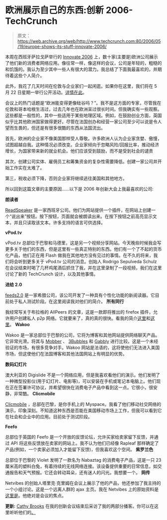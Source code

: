 # 欧洲展示自己的东西:创新 2006-TechCrunch

> 原文：<https://web.archive.org/web/http://www.techcrunch.com:80/2006/05/19/europe-shows-its-stuff-innovate-2006/>

本周在西班牙萨拉戈萨举行的 [Innovate 2006](https://web.archive.org/web/20220812091522/http://www.innovate-events.com/2006/) 上，数十家(主要是)欧洲公司展示了他们新的消费者网络应用。像往常一样，像这样的会议，公司是年轻的，粗糙的和饥饿的。我认为至少其中一些人有很大的潜力。我总结了下面我最喜欢的，并期待着这些个人简介。

此外，我花了几天时间在伦敦与企业家们一起闲逛。如果你在这里，我们将在 5 月 22 日星期一举行公开活动。[详情在此](https://web.archive.org/web/20220812091522/http://www.crunchnotes.com/?p=212)。

会议上的热门话题是“欧洲能变得更像硅谷吗？”。我不是这方面的专家，尽管我在伦敦和哥本哈根生活过，过去几年也在欧洲呆过很长时间。但我确实有一些观察。这些都是一般性的，其中一些适用于某些地理区域。例如，在鼓励创业方面，英国似乎比其他欧洲国家做得更好。尽管在法国创办和经营一家公司至少可以说是令人望而生畏的，但还是有很多很酷的东西从法国流出。

首先，欧洲的企业家不像美国那样受人尊敬。许多欧洲人认为企业家贪婪、傲慢，试图超越自我。这种情况必须改变。企业家倾向于忽略风险/回报比率，推动经济增长，为国家带来新的就业机会。他们应该受到鼓励，而不是受到社会的谴责

其次，创建公司实体、雇佣员工和筹集资金的复杂性需要降低。创建一家公司并开始工作实在太难了。

第三，税收必须下降，否则企业家将继续逃往美国和其他地方。

所以回到这篇文章的主要原因……以下是 2006 年创新大会上我最喜欢的公司:

**朗读者**

 [ReadSpeaker](https://web.archive.org/web/20220812091522/http://www.readspeaker.com/default.aspx?id=219) 是一家西班牙公司。他们为网站提供一个插件，在网站上创建一个“说出来”按钮。按下按钮，页面就会被朗读出来。在按下按钮之前高亮显示文本，并且只读取该文本。许多支持的语言可供选择。

**vPod.tv**

vPod.tv 总部位于巴黎和马德里，这是另一个视频分享网站。今天晚些时候我会写更多关于他们的东西，但是这里有一些真正特别的东西。他们有一个了不起的货币化产品，他们正在用 Flash 做我在其他地方没有见过的事情。在不久的将来，我们将会听到更多关于 vPod.tv 公司的消息。创始人 Rodrigo Sepulveda Schulz 在会议结束时喝了几杯鸡尾酒后抓住了我，并在这里录制了一段视频，我们在这里讨论了新的 TechCrunch 设计，以及其他事情。

**进给 2.0**

 [feeds2.0](https://web.archive.org/web/20220812091522/http://www.feeds2.com/) 是一家希腊公司，该公司开发了一种具有个性化功能的新阅读器。它目前处于私人测试阶段。在这里阅读我对他们的简介。
 **所有同行**

我经常写关于布拉格的 AllPeers 的文章，这是一款即将推出的 firefox 插件，允许用户创建私人 p2p 网络。它就要来了，真的真的很快。看我的简介[这里](https://web.archive.org/web/20220812091522/http://www.beta.techcrunch.com/2006/01/03/allpeers-is-the-firefox-killer-app/)和[这里](https://web.archive.org/web/20220812091522/http://www.beta.techcrunch.com/2006/02/16/allpeers-is-coming-exclusive-screenshots/)。
 **Wakoo**

Wakoo 是一家总部位于巴黎的公司，它将为博客和其他网站提供网络聊天产品。它非常光滑。将其与 [Mobber](https://web.archive.org/web/20220812091522/http://www.mobber.com/) 、 [3Bubbles](https://web.archive.org/web/20220812091522/http://www.beta.techcrunch.com/2006/02/10/preview-of-3bubbles/) 和 [Gabbly](https://web.archive.org/web/20220812091522/http://gabbly.com/) 进行比较。这是一个未经验证的市场，有很多竞争对手。Wakoo 网站是法语的，这将使他们无法进入美国市场，但这使他们在法国博客和其他法国网站上有明显的优势。

**数码幻灯片**

澳大利亚的 Digislide 不是一个网络应用，但是我喜欢看他们的演示。他们发明了一种微型投影仪(用于幻灯片、电影等)，可以安装在手机或笔记本电脑上。他们现在正在签署许可协议，并希望很快在消费电子产品中看到这一点。它很小，很安静，非常酷。
 **Clicmobile**

 [Clicmobile](https://web.archive.org/web/20220812091522/http://www.clicmobile.com/) ，总部在巴黎，是你手机上的 Myspace。我看了他们移动社交网络的演示，印象深刻。不知道这种东西是否能在美国移动市场上工作，但我可以看到它在社会和企业中的应用。目前处于测试阶段。

**Feefo**

总部位于英国的 Feefo 是一个开放的反馈论坛，允许买家给卖家留下反馈，并通过 API 将这些反馈放在卖家的网站上。我不认为他们已经像 Rapleaf 那样确定了产品(例如，一个卖家必须加入才能留下反馈)，但我喜欢这个空间。
 **紫罗兰色**

总部位于巴黎的 Violet 发明了一款名为 Nabaztag 的消费电子产品，这是一只 23 厘米高的塑料白兔，有着持续的无线网络连接。该设备提供重要的日常信息，如交通报告和天气预报。它还会转动耳朵，还有迷人的闪光。我想要一个。
 **网传**

Netvibes 的创始人塔里克·克里姆在会议上展示了他的产品，他还参加了我主持的一个小组讨论。这是一个远离人群的 ajax 主页。我在 Netvibes 上的原始资料是[这里是](https://web.archive.org/web/20220812091522/http://www.beta.techcrunch.com/2005/09/16/netvibes-personal-homepage/)。他绝对是会议的焦点。

**更新:** [Cathy Brooks](https://web.archive.org/web/20220812091522/http://www.otherthanthat.com/) 在我的创新会议结束后采访了我的两部分播客。你可以在这里听听他们的[。](https://web.archive.org/web/20220812091522/http://www.innovate-events.com/blog/archives/2006/05/curmudgeonly_cr.html)